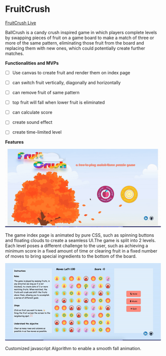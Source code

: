 # FruitCrush

[FruitCrush Live](https://jiangtt18.github.io/FruitCrush/)

BallCrush is a candy crush inspired game in which players complete levels by swapping pieces of fruit on a game board to make a match of three or more of the same pattern, eliminating those fruit from the board and replacing them with new ones, which could potentially create further matches.


**Functionalities and MVPs**
- [ ]  Use canvas to create fruit and render them on index page
- [ ]  can switch fruit vertically, diagonally and horizontally
- [ ]  can remove fruit of same pattern
- [ ]  top fruit will fall when lower fruit is eliminated
- [ ]  can calculate score
- [ ]  create sound effect
- [ ]  create time-limited level


**Features**

![index](lib/images/background.gif)

The game index page is animated by pure CSS, such as spinning buttons and floating clouds to create a seamless UI.The game is split into 2 levels. Each level poses a different challenge to the user, such as achieving a minimum score in a fixed amount of time or clearing fruit in a fixed number of moves to bring special ingredients to the bottom of the board.

![index](lib/images/fall.gif)

Customized javascript Algorithm to enable a smooth fall animation.
